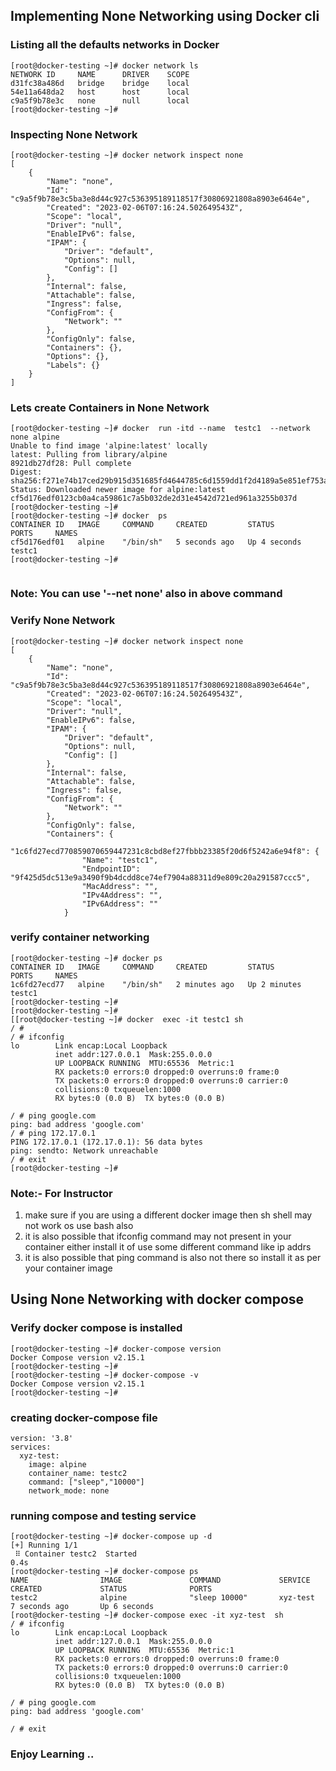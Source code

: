 ## Implementing None Networking using Docker cli 

### Listing all the defaults networks in Docker 

```
[root@docker-testing ~]# docker network ls
NETWORK ID     NAME      DRIVER    SCOPE
d31fc38a486d   bridge    bridge    local
54e11a648da2   host      host      local
c9a5f9b78e3c   none      null      local
[root@docker-testing ~]# 

```

### Inspecting None Network 

```
[root@docker-testing ~]# docker network inspect none 
[
    {
        "Name": "none",
        "Id": "c9a5f9b78e3c5ba3e8d44c927c536395189118517f30806921808a8903e6464e",
        "Created": "2023-02-06T07:16:24.502649543Z",
        "Scope": "local",
        "Driver": "null",
        "EnableIPv6": false,
        "IPAM": {
            "Driver": "default",
            "Options": null,
            "Config": []
        },
        "Internal": false,
        "Attachable": false,
        "Ingress": false,
        "ConfigFrom": {
            "Network": ""
        },
        "ConfigOnly": false,
        "Containers": {},
        "Options": {},
        "Labels": {}
    }
]

```

### Lets create Containers in None Network 

```
[root@docker-testing ~]# docker  run -itd --name  testc1  --network none alpine 
Unable to find image 'alpine:latest' locally
latest: Pulling from library/alpine
8921db27df28: Pull complete 
Digest: sha256:f271e74b17ced29b915d351685fd4644785c6d1559dd1f2d4189a5e851ef753a
Status: Downloaded newer image for alpine:latest
cf5d176edf0123cb0a4ca59861c7a5b032de2d31e4542d721ed961a3255b037d
[root@docker-testing ~]# 
[root@docker-testing ~]# docker  ps
CONTAINER ID   IMAGE     COMMAND     CREATED         STATUS         PORTS     NAMES
cf5d176edf01   alpine    "/bin/sh"   5 seconds ago   Up 4 seconds             testc1
[root@docker-testing ~]# 


```

### Note: You can use  '--net none' also in above command 

### Verify None Network 

```
[root@docker-testing ~]# docker network inspect none 
[
    {
        "Name": "none",
        "Id": "c9a5f9b78e3c5ba3e8d44c927c536395189118517f30806921808a8903e6464e",
        "Created": "2023-02-06T07:16:24.502649543Z",
        "Scope": "local",
        "Driver": "null",
        "EnableIPv6": false,
        "IPAM": {
            "Driver": "default",
            "Options": null,
            "Config": []
        },
        "Internal": false,
        "Attachable": false,
        "Ingress": false,
        "ConfigFrom": {
            "Network": ""
        },
        "ConfigOnly": false,
        "Containers": {
            "1c6fd27ecd770859070659447231c8cbd8ef27fbbb23385f20d6f5242a6e94f8": {
                "Name": "testc1",
                "EndpointID": "9f425d5dc513e9a3490f9b4dcdd8ce74ef7904a88311d9e809c20a291587ccc5",
                "MacAddress": "",
                "IPv4Address": "",
                "IPv6Address": ""
            }

```

### verify container networking 

```
[root@docker-testing ~]# docker ps
CONTAINER ID   IMAGE     COMMAND     CREATED         STATUS         PORTS     NAMES
1c6fd27ecd77   alpine    "/bin/sh"   2 minutes ago   Up 2 minutes             testc1
[root@docker-testing ~]# 
[root@docker-testing ~]# 
[[root@docker-testing ~]# docker  exec -it testc1 sh 
/ # 
/ # ifconfig 
lo        Link encap:Local Loopback  
          inet addr:127.0.0.1  Mask:255.0.0.0
          UP LOOPBACK RUNNING  MTU:65536  Metric:1
          RX packets:0 errors:0 dropped:0 overruns:0 frame:0
          TX packets:0 errors:0 dropped:0 overruns:0 carrier:0
          collisions:0 txqueuelen:1000 
          RX bytes:0 (0.0 B)  TX bytes:0 (0.0 B)

/ # ping google.com 
ping: bad address 'google.com'
/ # ping 172.17.0.1 
PING 172.17.0.1 (172.17.0.1): 56 data bytes
ping: sendto: Network unreachable
/ # exit
[root@docker-testing ~]#
```

### Note:- For Instructor 

<ol>
    <li> make sure if you are using a different docker image then sh shell may not work os use bash also </li>
    <li> it is also possible that ifconfig command may not present in your container either install it of use some different command like ip addrs </li>
    <li> it is also possible that ping command is also not there so install it as per your container image </li>
</ol>


## Using None Networking with docker compose 

### Verify docker compose is installed

```
[root@docker-testing ~]# docker-compose version 
Docker Compose version v2.15.1
[root@docker-testing ~]# 
[root@docker-testing ~]# docker-compose -v
Docker Compose version v2.15.1
[root@docker-testing ~]# 
```

### creating docker-compose file 

```
version: '3.8'
services:
  xyz-test:
    image: alpine
    container_name: testc2
    command: ["sleep","10000"]
    network_mode: none 
```

### running compose and testing service 

```
[root@docker-testing ~]# docker-compose up -d
[+] Running 1/1
 ⠿ Container testc2  Started                                                                                   0.4s
[root@docker-testing ~]# docker-compose ps 
NAME                IMAGE               COMMAND             SERVICE             CREATED             STATUS              PORTS
testc2              alpine              "sleep 10000"       xyz-test            7 seconds ago       Up 6 seconds        
[root@docker-testing ~]# docker-compose exec -it xyz-test  sh 
/ # ifconfig 
lo        Link encap:Local Loopback  
          inet addr:127.0.0.1  Mask:255.0.0.0
          UP LOOPBACK RUNNING  MTU:65536  Metric:1
          RX packets:0 errors:0 dropped:0 overruns:0 frame:0
          TX packets:0 errors:0 dropped:0 overruns:0 carrier:0
          collisions:0 txqueuelen:1000 
          RX bytes:0 (0.0 B)  TX bytes:0 (0.0 B)

/ # ping google.com 
ping: bad address 'google.com'

/ # exit 
```

### Enjoy Learning ..

